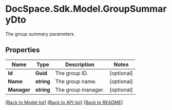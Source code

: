 # DocSpace.Sdk.Model.GroupSummaryDto
The group summary parameters.

## Properties

Name | Type | Description | Notes
------------ | ------------- | ------------- | -------------
**Id** | **Guid** | The group ID. | [optional] 
**Name** | **string** | The group name. | [optional] 
**Manager** | **string** | The group manager. | [optional] 

[[Back to Model list]](../README.md#documentation-for-models) [[Back to API list]](../README.md#documentation-for-api-endpoints) [[Back to README]](../README.md)

